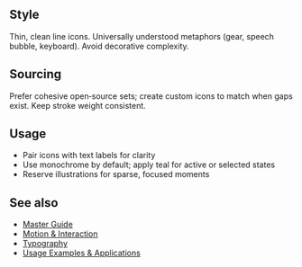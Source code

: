 <!--══════════════════════════════════════════════════
  ╔══════════════════════════════════════════════════════╗
  ║  ░  ICONOGRAPHY & GRAPHICS  ░░░░░░░░░░░░░░░░░░░░░░  ║
  ║                                                      ║
  ║  Line‑based icons and simple graphic elements for    ║
  ║  clarity in UI and communications.                   ║
  ║                                                      ║
  ║                                                      ║
  ║                                                      ║
  ║                                                      ║
  ╚══════════════════════════════════════════════════════╝
    • WHAT ▸ Icon style, sourcing, and usage
    • WHY  ▸ Ensure consistency and legibility
    • HOW  ▸ Monochrome defaults; teal for active states
-->

## Style

Thin, clean line icons. Universally understood metaphors (gear, speech
bubble, keyboard). Avoid decorative complexity.

## Sourcing

Prefer cohesive open‑source sets; create custom icons to match when gaps
exist. Keep stroke weight consistent.

## Usage

- Pair icons with text labels for clarity
- Use monochrome by default; apply teal for active or selected states
- Reserve illustrations for sparse, focused moments

## See also

- [Master Guide](../guide/brand-style-guide.md)
- [Motion & Interaction](./motion.md)
- [Typography](./typography.md)
- [Usage Examples & Applications](./usage-examples.md)


